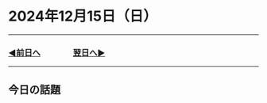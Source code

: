 # 2024年12月15日（日）

---

### [◀️前日へ](https://github.com/yuasys/chatty-journal/blob/main/2024/12/2024-12-14.md)&emsp;&emsp;&emsp;&emsp;[翌日へ▶️](https://github.com/yuasys/chatty-journal/blob/main/2024/12/2024-12-16.md)

---

## 今日の話題
